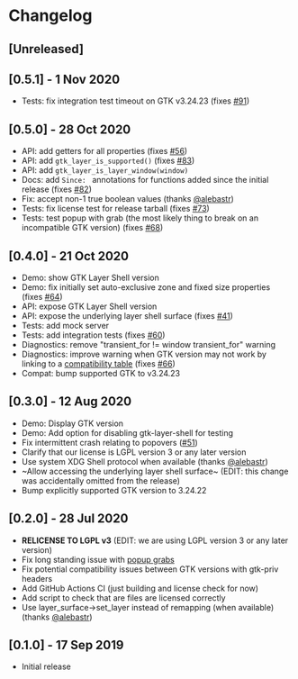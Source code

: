 # Changelog

## [Unreleased]

## [0.5.1] - 1 Nov 2020
- Tests: fix integration test timeout on GTK v3.24.23 (fixes [#91](https://github.com/wmww/gtk-layer-shell/issues/91))

## [0.5.0] - 28 Oct 2020
- API: add getters for all properties (fixes [#56](https://github.com/wmww/gtk-layer-shell/issues/56))
- API: add `gtk_layer_is_supported()` (fixes [#83](https://github.com/wmww/gtk-layer-shell/issues/83))
- API: add `gtk_layer_is_layer_window(window)`
- Docs: add `Since: ` annotations for functions added since the initial release (fixes [#82](https://github.com/wmww/gtk-layer-shell/issues/82))
- Fix: accept non-1 true boolean values (thanks [@alebastr](https://github.com/alebastr))
- Tests: fix license test for release tarball (fixes [#73](https://github.com/wmww/gtk-layer-shell/issues/73))
- Tests: test popup with grab (the most likely thing to break on an incompatible GTK version) (fixes [#68](https://github.com/wmww/gtk-layer-shell/issues/68))

## [0.4.0] - 21 Oct 2020
- Demo: show GTK Layer Shell version
- Demo: fix initially set auto-exclusive zone and fixed size properties (fixes [#64](https://github.com/wmww/gtk-layer-shell/issues/64))
- API: expose GTK Layer Shell version
- API: expose the underlying layer shell surface (fixes [#41](https://github.com/wmww/gtk-layer-shell/issues/41))
- Tests: add mock server
- Tests: add integration tests (fixes [#60](https://github.com/wmww/gtk-layer-shell/issues/60))
- Diagnostics: remove "transient_for != window transient_for" warning
- Diagnostics: improve warning when GTK version may not work by linking to a [compatibility table](https://github.com/wmww/gtk-layer-shell/blob/master/compatibility.md) (fixes [#66](https://github.com/wmww/gtk-layer-shell/issues/66))
- Compat: bump supported GTK to v3.24.23

## [0.3.0] - 12 Aug 2020
- Demo: Display GTK version
- Demo: Add option for disabling gtk-layer-shell for testing
- Fix intermittent crash relating to popovers ([#51](https://github.com/wmww/gtk-layer-shell/issues/51))
- Clarify that our license is LGPL version 3 or any later version
- Use system XDG Shell protocol when available (thanks [@alebastr](https://github.com/alebastr))
- ~Allow accessing the underlying layer shell surface~ (EDIT: this change was accidentally omitted from the release)
- Bump explicitly supported GTK version to 3.24.22

## [0.2.0] - 28 Jul 2020
- __RELICENSE TO LGPL v3__ (EDIT: we are using LGPL version 3 or any later version)
- Fix long standing issue with [popup grabs](https://github.com/wmww/gtk-layer-shell/issues/9)
- Fix potential compatibility issues between GTK versions with gtk-priv headers
- Add GitHub Actions CI (just building and license check for now)
- Add script to check that are files are licensed correctly
- Use layer_surface->set_layer instead of remapping (when available) (thanks [@alebastr](https://github.com/alebastr))

## [0.1.0] - 17 Sep 2019
- Initial release

